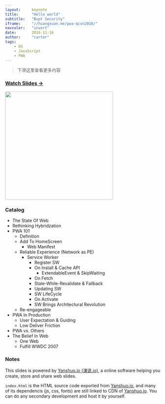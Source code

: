 ```yaml
---
layout:     keynote
title:      "Hello world"
subtitle:   "Bupt Security"
iframe:     "//huangxuan.me/pwa-qcon2016/"
navcolor:   "invert"
date:       2016-11-16
author:     "carter"
tags:
    - OS
    - JavaScript
    - PWA
---
```



> 下滑这里查看更多内容


### [Watch Slides → ](https://huangxuan.me/pwa-qcon2016/)

<img src="https://huangxuan.me/pwa-qcon2016/attach/qrcode.png" width="350" />


### Catalog

- The State Of Web
- Rethinking Hybridzation
- PWA 101
    - Definition
    - Add To HomeScreen
        - Web Manifest
    - Reliable Experience (Network as PE)
        - Service Worker
            - Register SW
            - On Install & Cache API
                - ExtendableEvent & SkipWaiting
            - On Fetch
            - Stale-While-Revalidate & Fallback
            - Updating SW
            - SW LifeCycle
            - On Activate
            - SW Brings Architectural Revolution
    - Re-engageable
- PWA In Production 
    - User Expectation & Guiding
    - Low Deliver Friction
- PWA vs. Others
- The Belief In Web
    - One Web
    - Fulfill WWDC 2007 


### Notes  

This slides is powered by [Yanshuo.io (演说.io)](http://yanshuo.io), a online software helping you create, store and share web slides. 

`index.html` is the HTML source code exported from [Yanshuo.io](http://yanshuo.io), and many of its dependencis (js, css, fonts) are still linked to CDN of [Yanshuo.io](http://yanshuo.io). You can do any secondary development and host it by yourself.


